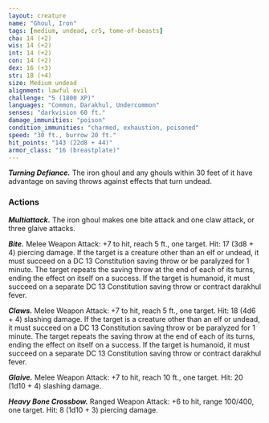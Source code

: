 ```yaml
---
layout: creature
name: "Ghoul, Iron"
tags: [medium, undead, cr5, tome-of-beasts]
cha: 14 (+2)
wis: 14 (+2)
int: 14 (+2)
con: 14 (+2)
dex: 16 (+3)
str: 18 (+4)
size: Medium undead
alignment: lawful evil
challenge: "5 (1800 XP)"
languages: "Common, Darakhul, Undercommon"
senses: "darkvision 60 ft."
damage_immunities: "poison"
condition_immunities: "charmed, exhaustion, poisoned"
speed: "30 ft., burrow 20 ft."
hit_points: "143 (22d8 + 44)"
armor_class: "16 (breastplate)"
---
```


***Turning Defiance.*** The iron ghoul and any ghouls within 30 feet of it have advantage on saving throws against effects that turn undead.

### Actions

***Multiattack.*** The iron ghoul makes one bite attack and one claw attack, or three glaive attacks.

***Bite.*** Melee Weapon Attack: +7 to hit, reach 5 ft., one target. Hit: 17 (3d8 + 4) piercing damage. If the target is a creature other than an elf or undead, it must succeed on a DC 13 Constitution saving throw or be paralyzed for 1 minute. The target repeats the saving throw at the end of each of its turns, ending the effect on itself on a success. If the target is humanoid, it must succeed on a separate DC 13 Constitution saving throw or contract darakhul fever.

***Claws.*** Melee Weapon Attack: +7 to hit, reach 5 ft., one target. Hit: 18 (4d6 + 4) slashing damage. If the target is a creature other than an elf or undead, it must succeed on a DC 13 Constitution saving throw or be paralyzed for 1 minute. The target repeats the saving throw at the end of each of its turns, ending the effect on itself on a success. If the target is humanoid, it must succeed on a separate DC 13 Constitution saving throw or contract darakhul fever.

***Glaive.*** Melee Weapon Attack: +7 to hit, reach 10 ft., one target. Hit: 20 (1d10 + 4) slashing damage.

***Heavy Bone Crossbow.*** Ranged Weapon Attack: +6 to hit, range 100/400, one target. Hit: 8 (1d10 + 3) piercing damage.

